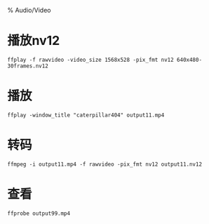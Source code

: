 % Audio/Video

# 播放nv12
``` shell
ffplay -f rawvideo -video_size 1568x528 -pix_fmt nv12 640x480-30frames.nv12
```

# 播放
``` shell
ffplay -window_title "caterpillar404" output11.mp4
```

# 转码
``` shell
ffmpeg -i output11.mp4 -f rawvideo -pix_fmt nv12 output11.nv12
```

# 查看
``` shell
ffprobe output99.mp4
```
